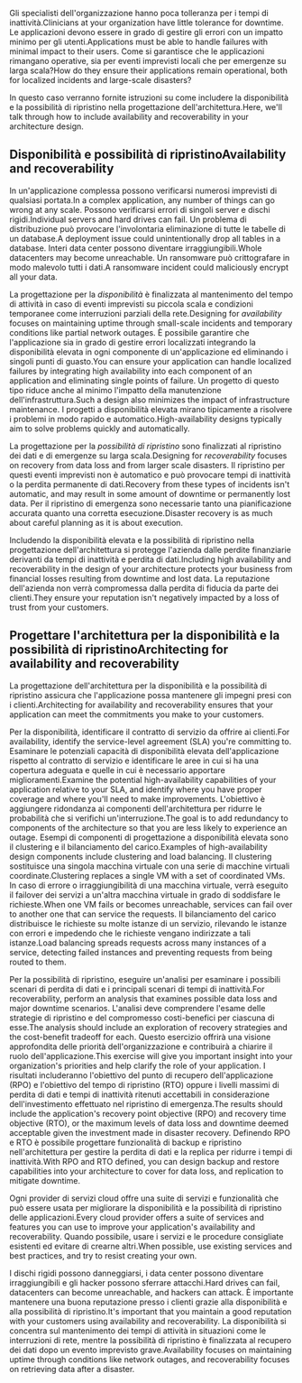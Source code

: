 <span data-ttu-id="d5210-101">Gli specialisti dell'organizzazione hanno poca tolleranza per i tempi di inattività.</span><span class="sxs-lookup"><span data-stu-id="d5210-101">Clinicians at your organization have little tolerance for downtime.</span></span> <span data-ttu-id="d5210-102">Le applicazioni devono essere in grado di gestire gli errori con un impatto minimo per gli utenti.</span><span class="sxs-lookup"><span data-stu-id="d5210-102">Applications must be able to handle failures with minimal impact to their users.</span></span> <span data-ttu-id="d5210-103">Come si garantisce che le applicazioni rimangano operative, sia per eventi imprevisti locali che per emergenze su larga scala?</span><span class="sxs-lookup"><span data-stu-id="d5210-103">How do they ensure their applications remain operational, both for localized incidents and large-scale disasters?</span></span> 

<span data-ttu-id="d5210-104">In questo caso verranno fornite istruzioni su come includere la disponibilità e la possibilità di ripristino nella progettazione dell'architettura.</span><span class="sxs-lookup"><span data-stu-id="d5210-104">Here, we'll talk through how to include availability and recoverability in your architecture design.</span></span>

## <a name="availability-and-recoverability"></a><span data-ttu-id="d5210-105">Disponibilità e possibilità di ripristino</span><span class="sxs-lookup"><span data-stu-id="d5210-105">Availability and recoverability</span></span>

<span data-ttu-id="d5210-106">In un'applicazione complessa possono verificarsi numerosi imprevisti di qualsiasi portata.</span><span class="sxs-lookup"><span data-stu-id="d5210-106">In a complex application, any number of things can go wrong at any scale.</span></span> <span data-ttu-id="d5210-107">Possono verificarsi errori di singoli server e dischi rigidi.</span><span class="sxs-lookup"><span data-stu-id="d5210-107">Individual servers and hard drives can fail.</span></span> <span data-ttu-id="d5210-108">Un problema di distribuzione può provocare l'involontaria eliminazione di tutte le tabelle di un database.</span><span class="sxs-lookup"><span data-stu-id="d5210-108">A deployment issue could unintentionally drop all tables in a database.</span></span> <span data-ttu-id="d5210-109">Interi data center possono diventare irraggiungibili.</span><span class="sxs-lookup"><span data-stu-id="d5210-109">Whole datacenters may become unreachable.</span></span> <span data-ttu-id="d5210-110">Un ransomware può crittografare in modo malevolo tutti i dati.</span><span class="sxs-lookup"><span data-stu-id="d5210-110">A ransomware incident could maliciously encrypt all your data.</span></span>

<span data-ttu-id="d5210-111">La progettazione per la *disponibilità* è finalizzata al mantenimento del tempo di attività in caso di eventi imprevisti su piccola scala e condizioni temporanee come interruzioni parziali della rete.</span><span class="sxs-lookup"><span data-stu-id="d5210-111">Designing for *availability* focuses on maintaining uptime through small-scale incidents and temporary conditions like partial network outages.</span></span> <span data-ttu-id="d5210-112">È possibile garantire che l'applicazione sia in grado di gestire errori localizzati integrando la disponibilità elevata in ogni componente di un'applicazione ed eliminando i singoli punti di guasto.</span><span class="sxs-lookup"><span data-stu-id="d5210-112">You can ensure your application can handle localized failures by integrating high availability into each component of an application and eliminating single points of failure.</span></span> <span data-ttu-id="d5210-113">Un progetto di questo tipo riduce anche al minimo l'impatto della manutenzione dell'infrastruttura.</span><span class="sxs-lookup"><span data-stu-id="d5210-113">Such a design also minimizes the impact of infrastructure maintenance.</span></span> <span data-ttu-id="d5210-114">I progetti a disponibilità elevata mirano tipicamente a risolvere i problemi in modo rapido e automatico.</span><span class="sxs-lookup"><span data-stu-id="d5210-114">High-availability designs typically aim to solve problems quickly and automatically.</span></span>

<span data-ttu-id="d5210-115">La progettazione per la *possibilità di ripristino* sono finalizzati al ripristino dei dati e di emergenze su larga scala.</span><span class="sxs-lookup"><span data-stu-id="d5210-115">Designing for *recoverability* focuses on recovery from data loss and from larger scale disasters.</span></span> <span data-ttu-id="d5210-116">Il ripristino per questi eventi imprevisti non è automatico e può provocare tempi di inattività o la perdita permanente di dati.</span><span class="sxs-lookup"><span data-stu-id="d5210-116">Recovery from these types of incidents isn't automatic, and may result in some amount of downtime or permanently lost data.</span></span> <span data-ttu-id="d5210-117">Per il ripristino di emergenza sono necessarie tanto una pianificazione accurata quanto una corretta esecuzione.</span><span class="sxs-lookup"><span data-stu-id="d5210-117">Disaster recovery is as much about careful planning as it is about execution.</span></span>

<span data-ttu-id="d5210-118">Includendo la disponibilità elevata e la possibilità di ripristino nella progettazione dell'architettura si protegge l'azienda dalle perdite finanziarie derivanti da tempi di inattività e perdita di dati.</span><span class="sxs-lookup"><span data-stu-id="d5210-118">Including high availability and recoverability in the design of your architecture protects your business from financial losses resulting from downtime and lost data.</span></span> <span data-ttu-id="d5210-119">La reputazione dell'azienda non verrà compromessa dalla perdita di fiducia da parte dei clienti.</span><span class="sxs-lookup"><span data-stu-id="d5210-119">They ensure your reputation isn't negatively impacted by a loss of trust from your customers.</span></span>

## <a name="architecting-for-availability-and-recoverability"></a><span data-ttu-id="d5210-120">Progettare l'architettura per la disponibilità e la possibilità di ripristino</span><span class="sxs-lookup"><span data-stu-id="d5210-120">Architecting for availability and recoverability</span></span>

<span data-ttu-id="d5210-121">La progettazione dell'architettura per la disponibilità e la possibilità di ripristino assicura che l'applicazione possa mantenere gli impegni presi con i clienti.</span><span class="sxs-lookup"><span data-stu-id="d5210-121">Architecting for availability and recoverability ensures that your application can meet the commitments you make to your customers.</span></span>

<span data-ttu-id="d5210-122">Per la disponibilità, identificare il contratto di servizio da offrire ai clienti.</span><span class="sxs-lookup"><span data-stu-id="d5210-122">For availability, identify the service-level agreement (SLA) you're committing to.</span></span> <span data-ttu-id="d5210-123">Esaminare le potenziali capacità di disponibilità elevata dell'applicazione rispetto al contratto di servizio e identificare le aree in cui si ha una copertura adeguata e quelle in cui è necessario apportare miglioramenti.</span><span class="sxs-lookup"><span data-stu-id="d5210-123">Examine the potential high-availability capabilities of your application relative to your SLA, and identify where you have proper coverage and where you'll need to make improvements.</span></span> <span data-ttu-id="d5210-124">L'obiettivo è aggiungere ridondanza ai componenti dell'architettura per ridurre le probabilità che si verifichi un'interruzione.</span><span class="sxs-lookup"><span data-stu-id="d5210-124">The goal is to add redundancy to components of the architecture so that you are less likely to experience an outage.</span></span> <span data-ttu-id="d5210-125">Esempi di componenti di progettazione a disponibilità elevata sono il clustering e il bilanciamento del carico.</span><span class="sxs-lookup"><span data-stu-id="d5210-125">Examples of high-availability design components include clustering and load balancing.</span></span> <span data-ttu-id="d5210-126">Il clustering sostituisce una singola macchina virtuale con una serie di macchine virtuali coordinate.</span><span class="sxs-lookup"><span data-stu-id="d5210-126">Clustering replaces a single VM with a set of coordinated VMs.</span></span> <span data-ttu-id="d5210-127">In caso di errore o irraggiungibilità di una macchina virtuale, verrà eseguito il failover dei servizi a un'altra macchina virtuale in grado di soddisfare le richieste.</span><span class="sxs-lookup"><span data-stu-id="d5210-127">When one VM fails or becomes unreachable, services can fail over to another one that can service the requests.</span></span> <span data-ttu-id="d5210-128">Il bilanciamento del carico distribuisce le richieste su molte istanze di un servizio, rilevando le istanze con errori e impedendo che le richieste vengano indirizzate a tali istanze.</span><span class="sxs-lookup"><span data-stu-id="d5210-128">Load balancing spreads requests across many instances of a service, detecting failed instances and preventing requests from being routed to them.</span></span>

<span data-ttu-id="d5210-129">Per la possibilità di ripristino, eseguire un'analisi per esaminare i possibili scenari di perdita di dati e i principali scenari di tempi di inattività.</span><span class="sxs-lookup"><span data-stu-id="d5210-129">For recoverability, perform an analysis that examines possible data loss and major downtime scenarios.</span></span> <span data-ttu-id="d5210-130">L'analisi deve comprendere l'esame delle strategie di ripristino e del compromesso costi-benefici per ciascuna di esse.</span><span class="sxs-lookup"><span data-stu-id="d5210-130">The analysis should include an exploration of recovery strategies and the cost-benefit tradeoff for each.</span></span> <span data-ttu-id="d5210-131">Questo esercizio offrirà una visione approfondita delle priorità dell'organizzazione e contribuirà a chiarire il ruolo dell'applicazione.</span><span class="sxs-lookup"><span data-stu-id="d5210-131">This exercise will give you important insight into your organization's priorities and help clarify the role of your application.</span></span> <span data-ttu-id="d5210-132">I risultati includeranno l'obiettivo del punto di recupero dell'applicazione (RPO) e l'obiettivo del tempo di ripristino (RTO) oppure i livelli massimi di perdita di dati e tempi di inattività ritenuti accettabili in considerazione dell'investimento effettuato nel ripristino di emergenza.</span><span class="sxs-lookup"><span data-stu-id="d5210-132">The results should include the application's recovery point objective (RPO) and recovery time objective (RTO), or the maximum levels of data loss and downtime deemed acceptable given the investment made in disaster recovery.</span></span> <span data-ttu-id="d5210-133">Definendo RPO e RTO è possibile progettare funzionalità di backup e ripristino nell'architettura per gestire la perdita di dati e la replica per ridurre i tempi di inattività.</span><span class="sxs-lookup"><span data-stu-id="d5210-133">With RPO and RTO defined, you can design backup and restore capabilities into your architecture to cover for data loss, and replication to mitigate downtime.</span></span>

<span data-ttu-id="d5210-134">Ogni provider di servizi cloud offre una suite di servizi e funzionalità che può essere usata per migliorare la disponibilità e la possibilità di ripristino delle applicazioni.</span><span class="sxs-lookup"><span data-stu-id="d5210-134">Every cloud provider offers a suite of services and features you can use to improve your application's availability and recoverability.</span></span> <span data-ttu-id="d5210-135">Quando possibile, usare i servizi e le procedure consigliate esistenti ed evitare di crearne altri.</span><span class="sxs-lookup"><span data-stu-id="d5210-135">When possible, use existing services and best practices, and try to resist creating your own.</span></span>

<span data-ttu-id="d5210-136">I dischi rigidi possono danneggiarsi, i data center possono diventare irraggiungibili e gli hacker possono sferrare attacchi.</span><span class="sxs-lookup"><span data-stu-id="d5210-136">Hard drives can fail, datacenters can become unreachable, and hackers can attack.</span></span> <span data-ttu-id="d5210-137">È importante mantenere una buona reputazione presso i clienti grazie alla disponibilità e alla possibilità di ripristino.</span><span class="sxs-lookup"><span data-stu-id="d5210-137">It's important that you maintain a good reputation with your customers using availability and recoverability.</span></span> <span data-ttu-id="d5210-138">La disponibilità si concentra sul mantenimento dei tempi di attività in situazioni come le interruzioni di rete, mentre la possibilità di ripristino è finalizzata al recupero dei dati dopo un evento imprevisto grave.</span><span class="sxs-lookup"><span data-stu-id="d5210-138">Availability focuses on maintaining uptime through conditions like network outages, and recoverability focuses on retrieving data after a disaster.</span></span>
